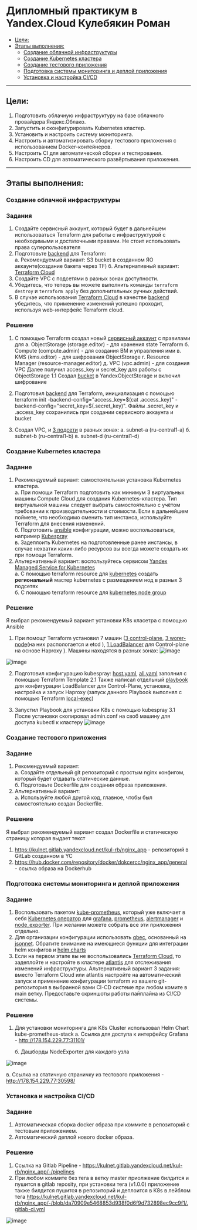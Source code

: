 # Дипломный практикум в Yandex.Cloud Кулебякин Роман
 * [Цели:](#цели)
  * [Этапы выполнения:](#этапы-выполнения)
     * [Создание облачной инфраструктуры](#создание-облачной-инфраструктуры)
     * [Создание Kubernetes кластера](#создание-kubernetes-кластера)
     * [Создание тестового приложения](#создание-тестового-приложения)
     * [Подготовка cистемы мониторинга и деплой приложения](#подготовка-cистемы-мониторинга-и-деплой-приложения)
     * [Установка и настройка CI/CD](#установка-и-настройка-cicd)

---
## Цели:

1. Подготовить облачную инфраструктуру на базе облачного провайдера Яндекс.Облако.
2. Запустить и сконфигурировать Kubernetes кластер.
3. Установить и настроить систему мониторинга.
4. Настроить и автоматизировать сборку тестового приложения с использованием Docker-контейнеров.
5. Настроить CI для автоматической сборки и тестирования.
6. Настроить CD для автоматического развёртывания приложения.

---
## Этапы выполнения:


### Создание облачной инфраструктуры

### Задания
1. Создайте сервисный аккаунт, который будет в дальнейшем использоваться Terraform для работы с инфраструктурой с необходимыми и достаточными правами. Не стоит использовать права суперпользователя
2. Подготовьте [backend](https://www.terraform.io/docs/language/settings/backends/index.html) для Terraform:  
   а. Рекомендуемый вариант: S3 bucket в созданном ЯО аккаунте(создание бакета через TF)
   б. Альтернативный вариант:  [Terraform Cloud](https://app.terraform.io/)  
3. Создайте VPC с подсетями в разных зонах доступности.
4. Убедитесь, что теперь вы можете выполнить команды `terraform destroy` и `terraform apply` без дополнительных ручных действий.
5. В случае использования [Terraform Cloud](https://app.terraform.io/) в качестве [backend](https://www.terraform.io/docs/language/settings/backends/index.html) убедитесь, что применение изменений успешно проходит, используя web-интерфейс Terraform cloud.

### Решение
1. С помощью Terraform создал новый [сервисный аккаунт](https://github.com/Kul-RB/netology-diplom/blob/b11ca8edf1b591f4605e6b4bc9db36b705527966/terraform_state_config/sa.tf) с правилами для 
    а. ObjectStorage (storage.editor) - для хранения state Terraform
    б. Compute (compute.admin) - для создания ВМ и управления ими
    в. KMS (kms.editor) - для шифрования ObjectStorage
    г. Resource Manager (resource-manager.editor) 
    д. VPC (vpc.admin) - для создания VPC
   Далее получил access_key и secret_key для работы с ObjectStorage
1.1 Создал [bucket](https://github.com/Kul-RB/netology-diplom/blob/b11ca8edf1b591f4605e6b4bc9db36b705527966/terraform_state_config/s3.tf) в YandexObjectStorage и включил шифрование 

2. Подготовил [backend](https://github.com/Kul-RB/netology-diplom/blob/b11ca8edf1b591f4605e6b4bc9db36b705527966/terraform/providers.tf) для Terraform, инициализация с помощью terraform init -backend-config="access_key=$(cat .access_key)" -backend-config="secret_key=$(.secret_key)". Файлы .secret_key и .access_key сохранились при создании сервисного аккаунта и bucket 
3. Создал VPC, и [3 подсети](https://github.com/Kul-RB/netology-diplom/blob/b11ca8edf1b591f4605e6b4bc9db36b705527966/terraform/k8s/main.tf) в разных зонах:
    а. subnet-a (ru-central1-a)
    б. subnet-b (ru-central1-b)
    в. subnet-d (ru-central1-d)

### Создание Kubernetes кластера

### Задание

1. Рекомендуемый вариант: самостоятельная установка Kubernetes кластера.  
   а. При помощи Terraform подготовить как минимум 3 виртуальных машины Compute Cloud для создания Kubernetes-кластера. Тип виртуальной машины следует выбрать самостоятельно с учётом требовании к производительности и стоимости. Если в дальнейшем поймете, что необходимо сменить тип инстанса, используйте Terraform для внесения изменений.  
   б. Подготовить [ansible](https://www.ansible.com/) конфигурации, можно воспользоваться, например [Kubespray](https://kubernetes.io/docs/setup/production-environment/tools/kubespray/)  
   в. Задеплоить Kubernetes на подготовленные ранее инстансы, в случае нехватки каких-либо ресурсов вы всегда можете создать их при помощи Terraform.
2. Альтернативный вариант: воспользуйтесь сервисом [Yandex Managed Service for Kubernetes](https://cloud.yandex.ru/services/managed-kubernetes)  
  а. С помощью terraform resource для [kubernetes](https://registry.terraform.io/providers/yandex-cloud/yandex/latest/docs/resources/kubernetes_cluster) создать **региональный** мастер kubernetes с размещением нод в разных 3 подсетях      
  б. С помощью terraform resource для [kubernetes node group](https://registry.terraform.io/providers/yandex-cloud/yandex/latest/docs/resources/kubernetes_node_group)

### Решение

Я выбрал рекомендуемый вариант установки K8s класетра с помощью Ansible
1.  При помощт Terraform установил 7 машин ([3 control-plane](https://github.com/Kul-RB/netology-diplom/blob/b11ca8edf1b591f4605e6b4bc9db36b705527966/terraform/k8s/k8s-master.tf), [3 worer-node](https://github.com/Kul-RB/netology-diplom/blob/b11ca8edf1b591f4605e6b4bc9db36b705527966/terraform/k8s/k8s-nodes.tf)(на них распологается и etcd ), [1 LoadBalancer](https://github.com/Kul-RB/netology-diplom/blob/b11ca8edf1b591f4605e6b4bc9db36b705527966/terraform/k8s/lb-cp-k8s.tf) для Control-plane на основе Haproxy ). Машины находятся в разных зонах:
![image](https://github.com/Kul-RB/netology-diplom/assets/53901269/bc210918-f230-4e64-bd6d-aa44a7034278)

![image](https://github.com/Kul-RB/netology-diplom/assets/53901269/94a815a7-09fc-42af-b83c-5b99ffc9e830)

2. Подготовил конфигурацию kubespray: [host.yaml](https://github.com/Kul-RB/netology-diplom/blob/b11ca8edf1b591f4605e6b4bc9db36b705527966/ansible/kubespray/inventory/k8s.netology.cluster/hosts.yaml), [all.yaml](https://github.com/Kul-RB/netology-diplom/blob/b11ca8edf1b591f4605e6b4bc9db36b705527966/ansible/kubespray/inventory/k8s.netology.cluster/group_vars/all/all.yml) заполнил с помощью Terraform Template
2.1 Также написал отдельный [playbook](https://github.com/Kul-RB/netology-diplom/blob/b11ca8edf1b591f4605e6b4bc9db36b705527966/ansible/config_lb_cp/main.yaml) для конфигурации LoadBalancer для Control-Plane, установка, настройка и запуск Haproxy (запуск данного Playbook выполнял с помощью Terraform [local-exec](https://github.com/Kul-RB/netology-diplom/blob/b11ca8edf1b591f4605e6b4bc9db36b705527966/terraform/k8s/ansible.tf))

3. Запустил Playbook для установки K8s с помощью kubespray
3.1 После установки скопировал admin.conf на своб машину для доступа kubectl к кластеру
![image](https://github.com/Kul-RB/netology-diplom/assets/53901269/9c7208a8-f94c-4280-a555-b744e6fe9c5a)

### Создание тестового приложения

### Задание

1. Рекомендуемый вариант:  
   а. Создайте отдельный git репозиторий с простым nginx конфигом, который будет отдавать статические данные.  
   б. Подготовьте Dockerfile для создания образа приложения.  
2. Альтернативный вариант:  
   а. Используйте любой другой код, главное, чтобы был самостоятельно создан Dockerfile.

### Решение

Я выбрал рекомендуемый вариант создал Dockerfile и статическую страницу которая выдает текст

1. https://kulnet.gitlab.yandexcloud.net/kul-rb/nginx_app - репозиторий в GitLab созданном в YC
2. https://hub.docker.com/repository/docker/dokcercc/nginx_app/general - ссылка образа на Dockerhub

### Подготовка cистемы мониторинга и деплой приложения

### Задание
1. Воспользовать пакетом [kube-prometheus](https://github.com/prometheus-operator/kube-prometheus), который уже включает в себя [Kubernetes оператор](https://operatorhub.io/) для [grafana](https://grafana.com/), [prometheus](https://prometheus.io/), [alertmanager](https://github.com/prometheus/alertmanager) и [node_exporter](https://github.com/prometheus/node_exporter). При желании можете собрать все эти приложения отдельно.
2. Для организации конфигурации использовать [qbec](https://qbec.io/), основанный на [jsonnet](https://jsonnet.org/). Обратите внимание на имеющиеся функции для интеграции helm конфигов и [helm charts](https://helm.sh/)
3. Если на первом этапе вы не воспользовались [Terraform Cloud](https://app.terraform.io/), то задеплойте и настройте в кластере [atlantis](https://www.runatlantis.io/) для отслеживания изменений инфраструктуры. Альтернативный вариант 3 задания: вместо Terraform Cloud или atlantis настройте на автоматический запуск и применение конфигурации terraform из вашего git-репозитория в выбранной вами CI-CD системе при любом комите в main ветку. Предоставьте скриншоты работы пайплайна из CI/CD системы.

### Решение
1. Для устaновки мониторинга для K8s Cluster использовал Helm Chart kube-prometheus-stack
   а. Ссылка для доступа к интерфейсу Grafana -  http://178.154.229.77:31101/

   б. Дашборды NodeExporter для каждого узла

![image](https://github.com/Kul-RB/netology-diplom/assets/53901269/ebc229ca-6599-40ed-a4b9-844e29a137b4)

   в. Ссылка на статичную страничку из тестового приложения - http://178.154.229.77:30598/
   
### Установка и настройка CI/CD

### Задание
1. Автоматическая сборка docker образа при коммите в репозиторий с тестовым приложением.
2. Автоматический деплой нового docker образа.

### Решение
1. Ссылка на Gitlab Pipeline - https://kulnet.gitlab.yandexcloud.net/kul-rb/nginx_app/-/pipelines
2. При любом коммите без тега в ветку master приолжение билдится и пушится в gitlab reposity, при установки тега (v1.0.0) приложение также билдится пушится в репозиторий и деплоится в K8s в лейблом тега 
https://kulnet.gitlab.yandexcloud.net/kul-rb/nginx_app/-/blob/da70909e5468853d938f0d6f9d732898ec9cc9f1/.gitlab-ci.yml

![image](https://github.com/Kul-RB/netology-diplom/assets/53901269/468e4e3a-2eda-413b-8975-07b94075e9fa)



